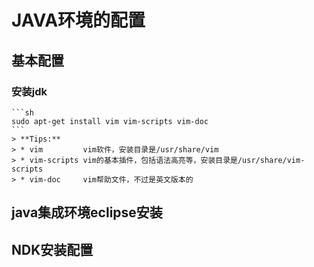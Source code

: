 # JAVA环境的配置

## 基本配置
### 安装jdk

    ```sh
    sudo apt-get install vim vim-scripts vim-doc
    ```
    > **Tips:**
    > * vim         vim软件，安装目录是/usr/share/vim
    > * vim-scripts vim的基本插件，包括语法高亮等，安装目录是/usr/share/vim-scripts
    > * vim-doc     vim帮助文件，不过是英文版本的


## java集成环境eclipse安装

## NDK安装配置
